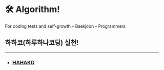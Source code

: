 <h1> 🛠️ Algorithm! </h1>
For coding tests and self-growth
- Baekjoon
- Programmers

## 하하코(하루하나코딩) 실천!
---
- <h3><a href=“https://hahako.tistory.com/”>HAHAKO</a></h3>
